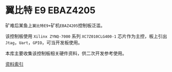 # 翼比特 E9 EBAZ4205

矿难后某鱼上`翼比特E9+`矿机`EBAZ4205`控制板泛滥。

该控制板使用 `Xilinx ZYNQ-7000` 系列 `XC7Z010CLG400-1` 芯片作为主控，板上引出`Jtag`，`Uart`，`GPIO`，可当开发板使用。

本库主要收集该控制板相关硬件资料，供二次开发参考使用。

[资料索引](./index.md)

